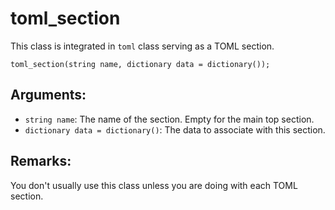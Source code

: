 # toml_section
This class is integrated in `toml` class serving as a TOML section.

`toml_section(string name, dictionary data = dictionary());`

## Arguments:
- `string name`: The name of the section. Empty for the main top section.
- `dictionary data = dictionary()`: The data to associate with this section.

## Remarks:
You don't usually use this class unless you are doing with each TOML section.
